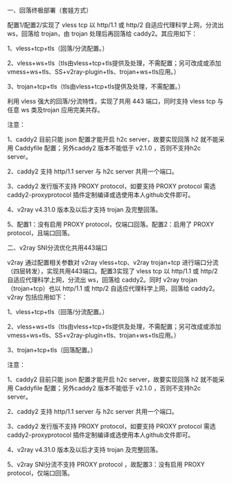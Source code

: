 一、回落终极部署（套娃方式）

配置1/配置2/实现了 vless tcp 以 http/1.1 或 http/2 自适应代理科学上网，分流出ws，回落给 trojan，由 trojan 处理后再回落给 caddy2。其应用如下：

1、vless+tcp+tls（回落/分流配置。）

2、vless+ws+tls（tls由vless+tcp+tls提供及处理，不需配置；另可改成或添加vmess+ws+tls、SS+v2ray-plugin+tls、trojan+ws+tls应用。）

3、trojan+tcp+tls（tls由vless+tcp+tls提供及处理，不需配置。）

利用 vless 强大的回落/分流特性，实现了共用 443 端口，同时支持 vless tcp 与任意 ws 类及trojan 应用完美共存。

注意：

1、caddy2 目前只能 json 配置才能开启 h2c server，故要实现回落 h2 就不能采用 Caddyfile 配置；另外caddy2 版本不能低于 v2.1.0 ，否则不支持h2c server。

2、caddy2 支持 http/1.1 server 与 h2c server 共用一个端口。

3、caddy2 发行版不支持 PROXY protocol，如要支持 PROXY protocol 需选 caddy2-proxyprotocol 插件定制编译或选使用本人github文件即可。

4、v2ray v4.31.0 版本及以后才支持 trojan 及完整回落。

5、配置1：没有启用 PROXY protocol，仅端口回落。配置2：启用了 PROXY protocol，且端口回落。

二、v2ray SNI分流优化共用443端口

v2ray 通过配置相关参数对 v2ray vless+tcp、v2ray trojan+tcp 进行端口分流（四层转发），实现共用443端口。配置3实现了 vless tcp 以 http/1.1 或 http/2 自适应代理科学上网，分流出 ws，回落给 caddy2。同时 v2ray trojan（trojan+tcp）也以 http/1.1 或 http/2 自适应代理科学上网，回落给 caddy2。v2ray 包括应用如下：

1、vless+tcp+tls（回落/分流配置。）

2、vless+ws+tls（tls由vless+tcp+tls提供及处理，不需配置；另可改成或添加vmess+ws+tls、SS+v2ray-plugin+tls、trojan+ws+tls应用。）

3、trojan+tcp+tls（回落配置。）

注意：

1、caddy2 目前只能 json 配置才能开启 h2c server，故要实现回落 h2 就不能采用 Caddyfile 配置；另外caddy2 版本不能低于 v2.1.0 ，否则不支持h2c server。

2、caddy2 支持 http/1.1 server 与 h2c server 共用一个端口。

3、caddy2 发行版不支持 PROXY protocol，如要支持 PROXY protocol 需选 caddy2-proxyprotocol 插件定制编译或选使用本人github文件即可。

4、v2ray v4.31.0 版本及以后才支持 trojan 及完整回落。

5、v2ray SNI分流不支持 PROXY protocol ，故配置3：没有启用 PROXY protocol，仅端口回落。
